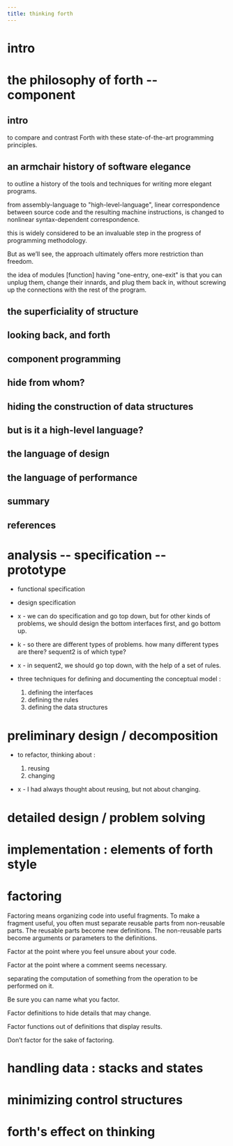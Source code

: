 ```yaml
---
title: thinking forth
---
```


# intro

# the philosophy of forth -- component

## intro

to compare and contrast Forth
with these state-of-the-art programming principles.

## an armchair history of software elegance

to outline a history of the tools and techniques
for writing more elegant programs.

from assembly-language to "high-level-language",
linear correspondence between source code
and the resulting machine instructions,
is changed to nonlinear syntax-dependent correspondence.

this is widely considered to be an invaluable step
in the progress of programming methodology.

But as we’ll see, the approach ultimately
offers more restriction than freedom.

the idea of modules [function] having "one-entry, one-exit"
is that you can unplug them,
change their innards, and plug them back in,
without screwing up the connections with the rest of the program.

## the superficiality of structure

## looking back, and forth

## component programming

## hide from whom?

## hiding the construction of data structures

## but is it a high-level language?

## the language of design

## the language of performance

## summary

## references

# analysis -- specification -- prototype

- functional specification

- design specification

- x -
  we can do specification and go top down,
  but for other kinds of problems,
  we should design the bottom interfaces first,
  and go bottom up.

- k -
  so there are different types of problems.
  how many different types are there?
  sequent2 is of which type?

- x -
  in sequent2, we should go top down,
  with the help of a set of rules.

- three techniques
  for defining and documenting the conceptual model :
  1. defining the interfaces
  2. defining the rules
  3. defining the data structures

# preliminary design / decomposition

- to refactor, thinking about :
  1. reusing
  2. changing

- x -
  I had always thought about reusing,
  but not about changing.

# detailed design / problem solving

# implementation : elements of forth style

# factoring

Factoring means organizing code into useful fragments.
To make a fragment useful,
you often must separate reusable parts from non-reusable parts.
The reusable parts become new definitions.
The non-reusable parts become arguments or parameters to the definitions.

Factor at the point where you feel unsure about your code.

Factor at the point where a comment seems necessary.

separating the computation of something from
the operation to be performed on it.

Be sure you can name what you factor.

Factor definitions to hide details that may change.

Factor functions out of definitions that display results.

Don’t factor for the sake of factoring.

# handling data : stacks and states

# minimizing control structures

# forth's effect on thinking
